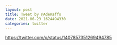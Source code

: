 ```yaml
--- 
layout: post 
title: Tweet by @AdeRaffo 
date: 2021-06-23 1624494330 
categories: twitter 
--- 
```

https://twitter.com/o/status/1407857351269494785